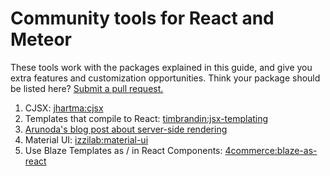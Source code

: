 <h1>Community tools for React and Meteor</h1>

These tools work with the packages explained in this guide, and give you extra features and customization opportunities. Think your package should be listed here? [Submit a pull request.](https://github.com/meteor/react-packages/edit/master/docs/community.md)

1. CJSX: [jhartma:cjsx](https://atmospherejs.com/jhartma/cjsx)
2. Templates that compile to React: [timbrandin:jsx-templating](https://atmospherejs.com/timbrandin/jsx-templating)
3. [Arunoda's blog post about server-side rendering](https://kadira.io/blog/meteor-ssr-support-using-flow-router-and-react/)
4. Material UI: [izzilab:material-ui](https://atmospherejs.com/izzilab/material-ui)
5. Use Blaze Templates as / in React Components: [4commerce:blaze-as-react](https://atmospherejs.com/4commerce/blaze-as-react)
